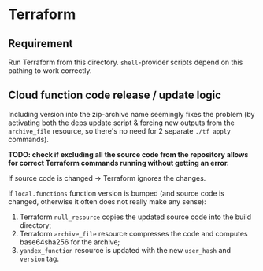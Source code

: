 # Terraform

## Requirement

Run Terraform from this directory. `shell`-provider scripts depend on this pathing to work correctly.

## Cloud function code release / update logic

Including version into the zip-archive name seemingly fixes the problem (by activating both the deps update script & forcing new outputs from the `archive_file` resource, so there's no need for 2 separate `./tf apply` commands).

**TODO: check if excluding all the source code from the repository allows for correct Terraform commands running without getting an error.**

If source code is changed -> Terraform ignores the changes.

If `local.functions` function version is bumped (and source code is changed, otherwise it often does not really make any sense):
1. Terraform `null_resource` copies the updated source code into the build directory;
2. Terraform `archive_file` resource compresses the code and computes base64sha256 for the archive;
3. `yandex_function` resource is updated with the new `user_hash` and `version` tag.
